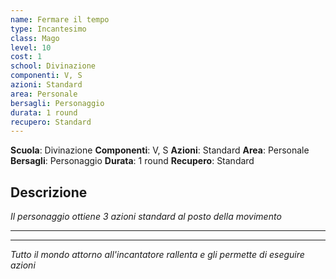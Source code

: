 ```yaml
---
name: Fermare il tempo
type: Incantesimo
class: Mago
level: 10
cost: 1
school: Divinazione
componenti: V, S
azioni: Standard
area: Personale
bersagli: Personaggio
durata: 1 round
recupero: Standard
---
```

**Scuola**: Divinazione
**Componenti**: V, S
**Azioni**: Standard
**Area**: Personale
**Bersagli**: Personaggio
**Durata**: 1 round
**Recupero**: Standard

**Descrizione**
-

*Il personaggio ottiene 3 azioni standard al posto della movimento*

---

---

*Tutto il mondo attorno all'incantatore rallenta e gli permette di eseguire azioni*